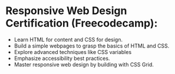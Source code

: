 <h1 style="color: brightyellow;">Responsive Web Design Certification (Freecodecamp):</h1>
<ul>
  <li>Learn HTML for content and CSS for design.</li>
  <li>Build a simple webpages to grasp the basics of HTML and CSS.</li>
  <li>Explore advanced techniques like CSS variables</li>
  <li>Emphasize accessibility best practices.</li>
  <li>Master responsive web design by building with CSS Grid.</li>
</ul>
